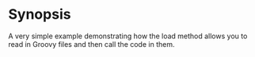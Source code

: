 # Synopsis

A very simple example demonstrating how the load method allows you to
read in Groovy files and then call the code in them.
